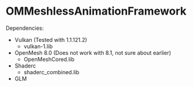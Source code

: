 # OMMeshlessAnimationFramework

Dependencies:
* Vulkan (Tested with 1.1.121.2)
  * vulkan-1.lib
* OpenMesh 8.0 (Does not work with 8.1, not sure about earlier)
  * OpenMeshCored.lib
* Shaderc
  * shaderc_combined.lib
* GLM
